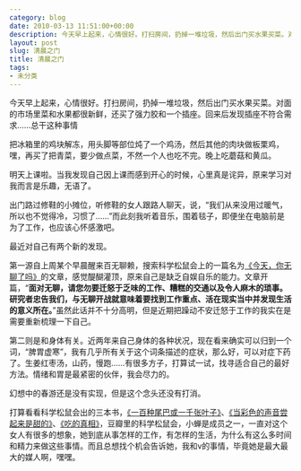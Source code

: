 ```yaml
---
category: blog
date: 2010-03-13 11:51:00+00:00
description: 今天早上起来，心情很好。打扫房间，扔掉一堆垃圾，然后出门买水果买菜。对面的市场里
layout: post
slug: 清晨之门
title: 清晨之门
tags:
- 未分类
---
```


今天早上起来，心情很好。打扫房间，扔掉一堆垃圾，然后出门买水果买菜。对面的市场里菜和水果都很新鲜，还买了强力胶和一个插座。回来后发现插座不符合需求……总干这种事情  
  
把冰箱里的鸡块解冻，用头脚等部位炖了一个鸡汤，然后其他的肉块做板栗鸡，嘿，再买了把青菜，要少做点菜，不然一个人也吃不完。晚上吃蘑菇和黄瓜。  
  
明天上课啦。当我发现自己因上课而感到开心的时候，心里真是诧异，原来学习对我而言是乐趣，无语了。  
  
出门路过修鞋的小摊位，听修鞋的女人跟路人聊天，说，“我们从来没用过暖气，所以也不觉得冷，习惯了……”而此刻我听着音乐，围着毯子，即便坐在电脑前是为了工作，也应该心怀感激吧。  
  
最近对自己有两个新的发现。  
  
第一源自上周某个早晨醒来百无聊赖，搜索科学松鼠会上的一篇名为[《今天，你无聊了吗》](http://songshuhui.net/archives/1081.html)的文章，感觉醍醐灌顶，原来自己是缺乏自娱自乐的能力。文章开篇，“**面对无聊，请您勿要迁怒于乏味的工作、糟糕的交通以及令人麻木的琐事。研究者忠告我们，与无聊开战就意味着要找到工作重点、活在现实当中并发现生活的意义所在。**”虽然此话并不十分高明，但是近期把躁动不安迁怒于工作的我实在是需要重新梳理一下自己。  
  
第二则是和身体有关。近两年来自己身体的各种状况，现在看来确实可以归到一个词，“脾胃虚寒”，我有几乎所有关于这个词条描述的症状，那么好，可以对症下药了。生姜红枣汤，山药，慢跑……有很多方子，打算试一试，找寻适合自己的最好方法。情绪和胃是最紧密的伙伴，我会尽力的。  
  
幻想中的春游还是没有实现，但是这个念头还没有打消。  
  
打算看看科学松鼠会出的三本书，[《一百种尾巴或一千张叶子》](http://www.douban.com/subject/4302762/)、[《当彩色的声音尝起来是甜的》](http://www.douban.com/subject/3392046/)、[《吃的真相》](http://www.douban.com/subject/4121562/)，豆瓣里的科学松鼠会，小蝉是成员之一，一直对这个女人有很多的想象，她到底从事怎样的工作，有怎样的生活，为什么有这么多时间和精力来做这些事情。而且总想找个机会告诉她，我和v的事情，毕竟她是最大最大的媒人啊，嘿嘿。
